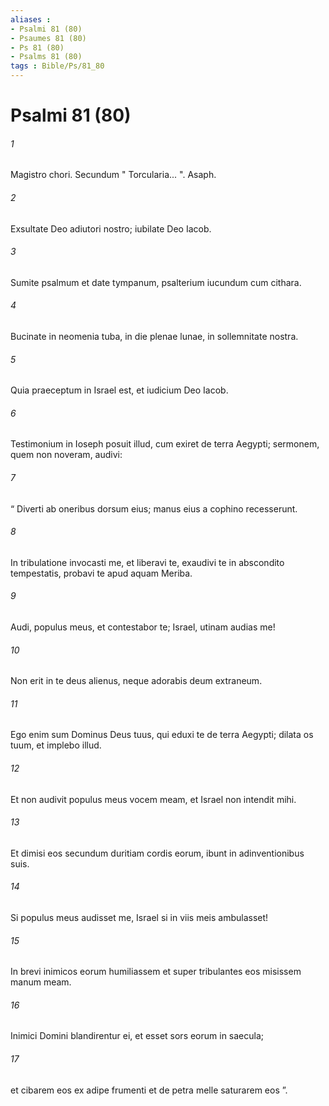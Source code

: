 ```yaml
---
aliases : 
- Psalmi 81 (80)
- Psaumes 81 (80)
- Ps 81 (80)
- Psalms 81 (80)
tags : Bible/Ps/81_80
---
```


# Psalmi 81 (80)

###### 1
Magistro chori. Secundum " Torcularia... ". Asaph.
###### 2
Exsultate Deo adiutori nostro; iubilate Deo Iacob.
###### 3
Sumite psalmum et date tympanum, psalterium iucundum cum cithara.
###### 4
Bucinate in neomenia tuba, in die plenae lunae, in sollemnitate nostra.
###### 5
Quia praeceptum in Israel est, et iudicium Deo Iacob.
###### 6
Testimonium in Ioseph posuit illud, cum exiret de terra Aegypti; sermonem, quem non noveram, audivi:
###### 7
“ Diverti ab oneribus dorsum eius; manus eius a cophino recesserunt.
###### 8
In tribulatione invocasti me, et liberavi te, exaudivi te in abscondito tempestatis, probavi te apud aquam Meriba.
###### 9
Audi, populus meus, et contestabor te; Israel, utinam audias me!
###### 10
Non erit in te deus alienus, neque adorabis deum extraneum.
###### 11
Ego enim sum Dominus Deus tuus, qui eduxi te de terra Aegypti; dilata os tuum, et implebo illud.
###### 12
Et non audivit populus meus vocem meam, et Israel non intendit mihi.
###### 13
Et dimisi eos secundum duritiam cordis eorum, ibunt in adinventionibus suis.
###### 14
Si populus meus audisset me, Israel si in viis meis ambulasset!
###### 15
In brevi inimicos eorum humiliassem et super tribulantes eos misissem manum meam.
###### 16
Inimici Domini blandirentur ei, et esset sors eorum in saecula;
###### 17
et cibarem eos ex adipe frumenti et de petra melle saturarem eos ”.
